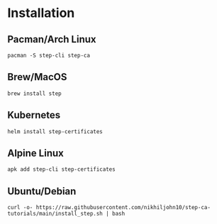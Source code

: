 # Installation
## Pacman/Arch Linux

```
pacman -S step-cli step-ca
```

## Brew/MacOS

```
brew install step
```

## Kubernetes

```
helm install step-certificates
```

## Alpine Linux

```
apk add step-cli step-certificates
```

## Ubuntu/Debian

```
curl -o- https://raw.githubusercontent.com/nikhiljohn10/step-ca-tutorials/main/install_step.sh | bash
```